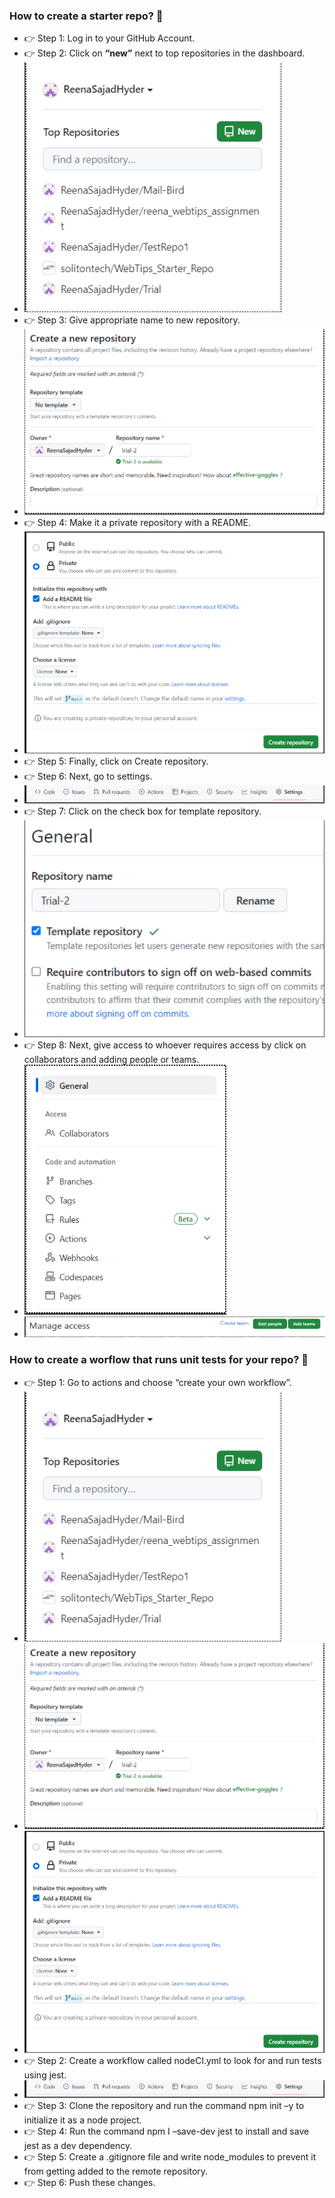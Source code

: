 ### How to create a starter repo? 🏁
- 👉 Step 1: Log in to your GitHub Account.
- 👉 Step 2: Click on **“new”** next to top repositories in the dashboard.
- ![create a new repo](https://github.com/solitontech/WebTips_Starter_Repo/blob/main/assets/ReadMeImages/Step1.PNG)
- 👉 Step 3: Give appropriate name to new repository.
- ![give name to repo](https://github.com/solitontech/WebTips_Starter_Repo/blob/main/assets/ReadMeImages/Step2.PNG)
- 👉 Step 4: Make it a private repository with a README.
- ![make repo private](https://github.com/solitontech/WebTips_Starter_Repo/blob/main/assets/ReadMeImages/Step3.PNG)
- 👉 Step 5: Finally, click on Create repository.
- 👉 Step 6: Next, go to settings.
- ![go to settings](https://github.com/solitontech/WebTips_Starter_Repo/blob/main/assets/ReadMeImages/Step4.PNG)
- 👉 Step 7:  Click on the check box for template repository.
- ![make it a template repo](https://github.com/solitontech/WebTips_Starter_Repo/blob/main/assets/ReadMeImages/Step5.PNG)
- 👉 Step 8: Next, give access to whoever requires access by click on collaborators and adding people or teams.
- ![add collaborators](https://github.com/solitontech/WebTips_Starter_Repo/blob/main/assets/ReadMeImages/Step6_1.PNG)
- ![add collaborators](https://github.com/solitontech/WebTips_Starter_Repo/blob/main/assets/ReadMeImages/Step6_2.PNG)

 
### How to create a worflow that runs unit tests for your repo? 🏁
- 👉 Step 1: Go to actions and choose “create your own workflow”.
- ![create a workflow](https://github.com/solitontech/WebTips_Starter_Repo/blob/main/assets/ReadMeImages/Step1.PNG)
- ![create a workflow](https://github.com/solitontech/WebTips_Starter_Repo/blob/main/assets/ReadMeImages/Step2.PNG)
- ![create a workflow](https://github.com/solitontech/WebTips_Starter_Repo/blob/main/assets/ReadMeImages/Step3.PNG)
- 👉 Step 2: Create a workflow called nodeCI.yml to look for and run tests using jest.
- ![create a workflow](https://github.com/solitontech/WebTips_Starter_Repo/blob/main/assets/ReadMeImages/Step4.PNG)
- 👉 Step 3: Clone the repository and run the command npm init –y to initialize it as a node project.
- 👉 Step 4: Run the command npm I –save-dev jest to install and save jest as a dev dependency.
- 👉 Step 5: Create a .gitignore file and write node_modules to prevent it from getting added to the remote repository.
- 👉 Step 6: Push these changes.
